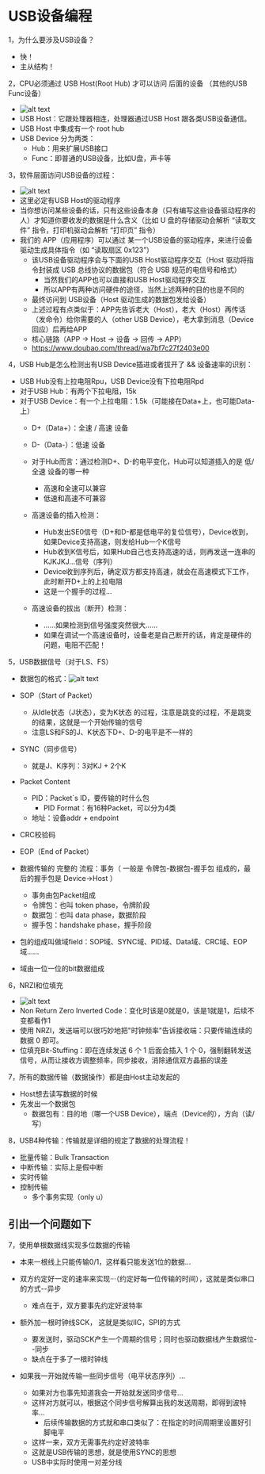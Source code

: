 # USB设备编程

1，为什么要涉及USB设备？

- 快！
- 主从结构！

2，CPU必须通过 USB Host(Root Hub) 才可以访问 后面的设备 （其他的USB Func设备）

- ![alt text](USB硬件结构.png)
- USB Host：它跟处理器相连，处理器通过USB Host 跟各类USB设备通信。
- USB Host 中集成有一个 root hub
- USB Device 分为两类：
  - Hub：用来扩展USB接口
  - Func：即普通的USB设备，比如U盘，声卡等

3，软件层面访问USB设备的过程：

- ![alt text](USB中APP访问usb设备.png)
- 这里必定有USB Host的驱动程序
- 当你想访问某些设备的话，只有这些设备本身（只有编写这些设备驱动程序的人）才知道你要收发的数据是什么含义（比如 U 盘的存储驱动会解析 “读取文件” 指令，打印机驱动会解析 “打印页” 指令）
- 我们的 APP（应用程序）可以通过 某一个USB设备的驱动程序，来进行设备驱动生成具体指令（如 “读取扇区 0x123”）
  - 该USB设备驱动程序会与下面的USB Host驱动程序交互（Host 驱动将指令封装成 USB 总线协议的数据包（符合 USB 规范的电信号和格式）
    - 当然我们的APP也可以直接和USB Host驱动程序交互
    - 所以APP有两种访问硬件的途径，当然上述两种的目的也是不同的
  - 最终访问到 USB设备（Host 驱动生成的数据包发给设备）
  - 上述过程有点类似于：APP先告诉老大（Host），老大（Host）再传话（发命令）给你需要的人（other USB Device），老大拿到消息（Device回应）后再给APP
  - 核心链路（APP → Host → 设备 → 回传 → APP）
  - <https://www.doubao.com/thread/wa7bf7c27f2403e00>

4，USB Hub是怎么检测出有USB Device插进或者拔开了 && 设备速率的识别：

- USB Hub没有上拉电阻Rpu，USB Device没有下拉电阻Rpd
- 对于USB Hub：有两个下拉电阻，15k
- 对于USB Device：有一个上拉电阻：1.5k（可能接在Data+上，也可能Data-上）
  - D+（Data+）：全速 / 高速 设备
  - D-（Data-）：低速 设备
  - 对于Hub而言：通过检测D+、D-的电平变化，Hub可以知道插入的是 低/全速 设备的哪一种
    - 高速和全速可以兼容
    - 低速和高速不可兼容

  - 高速设备的插入检测：
    - Hub发出SE0信号（D+和D-都是低电平的复位信号），Device收到，如果Device支持高速，则发给Hub一个K信号
    - Hub收到K信号后，如果Hub自己也支持高速的话，则再发送一连串的 KJKJKJ...信号（序列）
    - Device收到序列后，确定双方都支持高速，就会在高速模式下工作，此时断开D+上的上拉电阻
    - 这是一个握手的过程...
  - 高速设备的拔出（断开）检测：
    - ......如果检测到信号强度突然很大......
    - 如果在调试一个高速设备时，设备老是自己断开的话，肯定是硬件的问题，电阻不匹配！

5，USB数据信号（对于LS、FS）

- 数据包的格式：![alt text](USB数据信号.png)
- SOP（Start of Packet）
  - 从Idle状态（J状态），变为K状态 的过程，注意是跳变的过程，不是跳变的结果，这就是一个开始传输的信号
  - 注意LS和FS的J、K状态下D+、D-的电平是不一样的
- SYNC（同步信号）
  - 就是J、K序列：3对KJ + 2个K
- Packet Content
  - PID：Packet`s ID，要传输的时什么包
    - PID Format：有16种Packet，可以分为4类
  - 地址：设备addr + endpoint
- CRC校验码
- EOP（End of Packet）

- 数据传输的 完整的 流程：事务（ 一般是 令牌包-数据包-握手包 组成的，最后的握手包是 Device->Host ）
  - 事务由包Packet组成
  - 令牌包：也叫 token phase，令牌阶段
  - 数据包：也叫 data phase，数据阶段
  - 握手包：handshake phase，握手阶段

- 包的组成叫做域field：SOP域、SYNC域、PID域、Data域、CRC域、EOP域......
- 域由一位一位的bit数据组成

6，NRZI和位填充

- ![alt text](NRZI.png)
- Non Return Zero Inverted Code：变化时该是0就是0，该是1就是1，后续不变都看作1
- 使用 NRZI，发送端可以很巧妙地把"时钟频率"告诉接收端：只要传输连续的数据 0 即可。
- 位填充Bit-Stuffing：即在连续发送 6 个 1 后面会插入 1 个 0，强制翻转发送信号，从而让接收方调整频率，同步接收，消除通信双方晶振的误差

7，所有的数据传输（数据操作）都是由Host主动发起的

- Host想去读写数据的时候
- 先发出一个数据包
  - 数据包有：目的地（哪一个USB Device），端点（Device的），方向（读/写）

8，USB4种传输：传输就是详细的规定了数据的处理流程！

- 批量传输：Bulk Transaction
- 中断传输：实际上是假中断
- 实时传输
- 控制传输
  - 多个事务实现（only u）

## 引出一个问题如下

7，使用单根数据线实现多位数据的传输

- 本来一根线上只能传输0/1，这样看只能发送1位的数据...

- 双方约定好一定的速率来实现···（约定好每一位传输的时间），这就是类似串口的方式--异步
  - 难点在于，双方要事先约定好波特率

- 额外加一根时钟线SCK，                                 这就是类似IIC，SPI的方式
  - 要发送时，驱动SCK产生一个周期的信号；同时也驱动数据线产生数据位--同步
  - 缺点在于多了一根时钟线

- 如果我一开始就传输一些同步信号（电平状态序列）...
  - 如果对方也事先知道我会一开始就发送同步信号...
  - 这样对方就可以，根据这个同步信号解算出我的发送周期，即得到波特率...
    - 后续传输数据的方式就和串口类似了：在指定的时间周期里设置好引脚电平
  - 这样一来，双方无需事先约定好波特率
  - 这就是USB传输的思想，就是使用SYNC的思想
  - USB中实际时使用一对差分线
